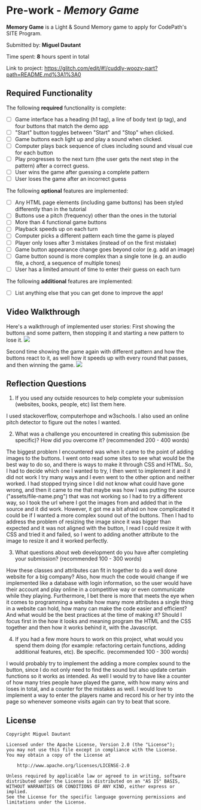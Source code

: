 # Pre-work - *Memory Game*

**Memory Game** is a Light & Sound Memory game to apply for CodePath's SITE Program. 

Submitted by: **Miguel Dautant**

Time spent: **8** hours spent in total

Link to project: https://glitch.com/edit/#!/cuddly-woozy-part?path=README.md%3A1%3A0

## Required Functionality

The following **required** functionality is complete:

* [ ] Game interface has a heading (h1 tag), a line of body text (p tag), and four buttons that match the demo app
* [ ] "Start" button toggles between "Start" and "Stop" when clicked. 
* [ ] Game buttons each light up and play a sound when clicked. 
* [ ] Computer plays back sequence of clues including sound and visual cue for each button
* [ ] Play progresses to the next turn (the user gets the next step in the pattern) after a correct guess. 
* [ ] User wins the game after guessing a complete pattern
* [ ] User loses the game after an incorrect guess

The following **optional** features are implemented:

* [ ] Any HTML page elements (including game buttons) has been styled differently than in the tutorial
* [ ] Buttons use a pitch (frequency) other than the ones in the tutorial
* [ ] More than 4 functional game buttons
* [ ] Playback speeds up on each turn
* [ ] Computer picks a different pattern each time the game is played
* [ ] Player only loses after 3 mistakes (instead of on the first mistake)
* [ ] Game button appearance change goes beyond color (e.g. add an image)
* [ ] Game button sound is more complex than a single tone (e.g. an audio file, a chord, a sequence of multiple tones)
* [ ] User has a limited amount of time to enter their guess on each turn

The following **additional** features are implemented:

- [ ] List anything else that you can get done to improve the app!

## Video Walkthrough

Here's a walkthrough of implemented user stories:
First showing the buttons and some pattern, then stopping it and starting a new pattern to lose it.
<img src="Losing-Game.gif" />

Second time showing the game again with different pattern and how the buttons react to it, as well how it speeds up with every round that passes, and then winning the game.
<img src="Winning-Game.gif" />


## Reflection Questions
1. If you used any outside resources to help complete your submission (websites, books, people, etc) list them here. 

I used stackoverflow, computerhope and w3schools. I also used an online pitch detector to figure out the notes I wanted.

2. What was a challenge you encountered in creating this submission (be specific)? How did you overcome it? (recommended 200 - 400 words) 

The biggest problem I encountered was when it came to the point of adding images to the buttons. I went onto read some sites to see what would be the best way to do so, and there is ways to make it through CSS and HTML. So, I had to decide which one I wanted to try, I then went to implement it and it did not work I try many ways and I even went to the other option and neither worked. I had stopped trying since I did not know what could have gone wrong, and then it came to me that maybe was how I was putting the source ("assets/file-name.png") that was not working so I had to try a different way, so I took the url where I got the images from and added that in the source and it did work. However, it got me a bit afraid on how complicated it could be if I wanted a more complex sound out of the buttons. Then I had to address the problem of resizing the image since it was bigger than expected and it was not aligned with the button, I read I could resize it with CSS and tried it and failed, so I went to adding another attribute to the image to resize it and it worked perfectly.

3. What questions about web development do you have after completing your submission? (recommended 100 - 300 words) 

How these classes and attributes can fit in together to do a well done website for a big company? Also, how much the code would change if we implemented like a database with login information, so the user would have their account and play online in a competitive way or even communicate while they playing. Furthermore, I bet there is more that meets the eye when it comes to programming a website how many more attributes a single thing in a website can hold, how many can make the code easier and efficient?
And what would be the best practices at the time of making it? Should I focus first in the how it looks and meaning program the HTML and the CSS together and then how it works behind it, with the Javascript.

4. If you had a few more hours to work on this project, what would you spend them doing (for example: refactoring certain functions, adding additional features, etc). Be specific. (recommended 100 - 300 words) 

I would probably try to implement the adding a more complex sound to the button, since I do not only need to find the sound but also update certain functions so it works as intended. As well I would try to have like a counter of how many tries people have played the game, with how many wins and loses in total, and a counter for the mistakes as well. I would love to implement a way to enter the players name and record his or her try into the page so whenever someone visits again can try to beat that score.



## License

    Copyright Miguel Dautant

    Licensed under the Apache License, Version 2.0 (the "License");
    you may not use this file except in compliance with the License.
    You may obtain a copy of the License at

        http://www.apache.org/licenses/LICENSE-2.0

    Unless required by applicable law or agreed to in writing, software
    distributed under the License is distributed on an "AS IS" BASIS,
    WITHOUT WARRANTIES OR CONDITIONS OF ANY KIND, either express or implied.
    See the License for the specific language governing permissions and
    limitations under the License.
